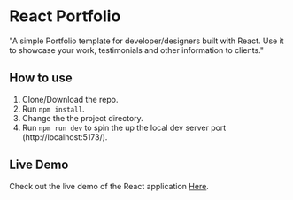 # React Portfolio

"A simple  Portfolio template for developer/designers built with React. Use it to showcase your work, testimonials and other information to clients."

## How to use
1. Clone/Download the repo.
2. Run  ``` npm install ```.
3. Change the the project directory.
4. Run ```npm run dev``` to spin the up the local dev server port (http://localhost:5173/).

## Live Demo
<p>Check out the live demo of the React application <a href=https://myfolio-itu.pages.dev/ target=_blank >Here</a>.</p>
